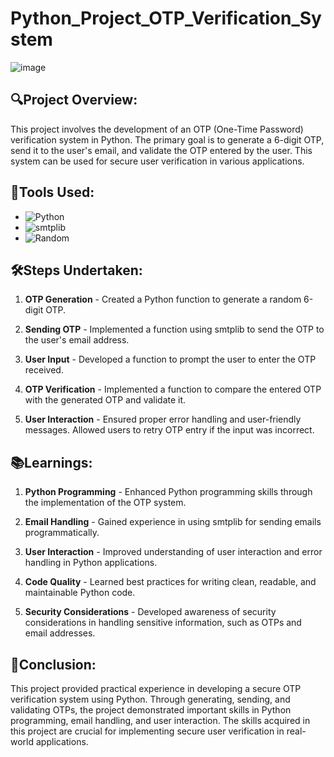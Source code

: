# Python_Project_OTP_Verification_System

![image](https://github.com/sumitsingh44/Python_Project_OTP_Verification_System/assets/98682550/2bc2ec99-6755-4a48-a579-d3594bee8bb9)

## 🔍Project Overview:
This project involves the development of an OTP (One-Time Password) verification system in Python. The primary goal is to generate a 6-digit OTP, send it to the user's email, and validate the OTP entered by the user. This system can be used for secure user verification in various applications.

## 🔧Tools Used:

- ![Python](https://img.shields.io/badge/Python-3.8+-blue)
- ![smtplib](https://img.shields.io/badge/smtplib-Email%20Sending-yellow)
- ![Random](https://img.shields.io/badge/Random-OTP%20Generation-red)

## 🛠️Steps Undertaken:

1. **OTP Generation** - Created a Python function to generate a random 6-digit OTP.

2. **Sending OTP** - Implemented a function using smtplib to send the OTP to the user's email address.

3. **User Input** - Developed a function to prompt the user to enter the OTP received.

4. **OTP Verification** - Implemented a function to compare the entered OTP with the generated OTP and validate it.

5. **User Interaction** - Ensured proper error handling and user-friendly messages. Allowed users to retry OTP entry if the input was incorrect.

## :books:Learnings:

1. **Python Programming** - Enhanced Python programming skills through the implementation of the OTP system.

2. **Email Handling** - Gained experience in using smtplib for sending emails programmatically.

3. **User Interaction** - Improved understanding of user interaction and error handling in Python applications.

4. **Code Quality** - Learned best practices for writing clean, readable, and maintainable Python code.

5. **Security Considerations** - Developed awareness of security considerations in handling sensitive information, such as OTPs and email addresses.

## :checkered_flag:Conclusion:

This project provided practical experience in developing a secure OTP verification system using Python. Through generating, sending, and validating OTPs, the project demonstrated important skills in Python programming, email handling, and user interaction. The skills acquired in this project are crucial for implementing secure user verification in real-world applications.


